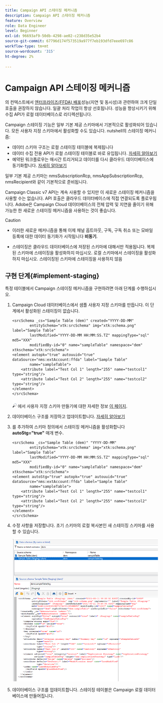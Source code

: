 ```yaml
---
title: Campaign API 스테이징 메커니즘
description: Campaign API 스테이징 메커니즘
feature: Overview
role: Data Engineer
level: Beginner
exl-id: 96693af9-50db-4298-ae02-c238d35e52b4
source-git-commit: 67796d174f573519a977f7eb193dfd7eee697c86
workflow-type: tm+mt
source-wordcount: '315'
ht-degree: 2%

---
```


# Campaign API 스테이징 메커니즘

의 컨텍스트에서 [엔터프라이즈(FFDA) 배포](enterprise-deployment.md)성능(지연 및 동시성)과 관련하여 크게 단일 호출을 권장하지 않습니다. 일괄 처리 작업이 항상 선호됩니다. 성능을 향상시키기 위해 수집 API가 로컬 데이터베이스로 리디렉션됩니다.

Campaign 스테이징 기능은 일부 기본 제공 스키마에서 기본적으로 활성화되어 있습니다. 모든 사용자 지정 스키마에서 활성화할 수도 있습니다. nutshell의 스테이징 메커니즘:

* 데이터 스키마 구조는 로컬 스테이징 테이블에 복제됩니다
* 데이터 수집 전용 API가 로컬 스테이징 테이블로 바로 유입됩니다. [자세히 알아보기](new-apis.md)
* 예약된 워크플로우는 매시간 트리거되고 데이터를 다시 클라우드 데이터베이스에 동기화합니다. [자세히 알아보기](replication.md)

일부 기본 제공 스키마는 nmsSubscriptionRcp, nmsAppSubscriptionRcp, nmsRecipient와 같이 기본적으로 준비됩니다.

Campaign Classic v7 API는 계속 사용할 수 있지만 이 새로운 스테이징 메커니즘을 사용할 수는 없습니다. API 호출은 클라우드 데이터베이스에 직접 연결되도록 플로우됩니다. Adobe은 Campaign Cloud 데이터베이스의 전체 압력 및 지연을 줄이기 위해 가능한 한 새로운 스테이징 메커니즘을 사용하는 것이 좋습니다.

>[!CAUTION]
>
>* 이러한 새로운 메커니즘을 통해 이제 채널 옵트아웃, 구독, 구독 취소 또는 모바일 등록에 대한 데이터 동기화가 시작됩니다 **비동기**.
>
>* 스테이징은 클라우드 데이터베이스에 저장된 스키마에 대해서만 적용됩니다. 복제된 스키마에 스테이징을 활성화하지 마십시오. 로컬 스키마에서 스테이징을 활성화하지 마십시오. 스테이징된 스키마에 스테이징을 사용하지 않음
>


## 구현 단계{#implement-staging}

특정 테이블에서 Campaign 스테이징 메커니즘을 구현하려면 아래 단계를 수행하십시오.

1. Campaign Cloud 데이터베이스에서 샘플 사용자 지정 스키마를 만듭니다. 이 단계에서 활성화된 스테이징이 없습니다.

   ```
   <srcSchema _cs="Sample Table (dem)" created="YYYY-DD-MM"
           entitySchema="xtk:srcSchema" img="xtk:schema.png" label="Sample Table"
           lastModified="YYYY-DD-MM HH:MM:SS.TZ" mappingType="sql" md5="XXX"
           modifiedBy-id="0" name="sampleTable" namespace="dem" xtkschema="xtk:srcSchema">
   <element autopk="true" autouuid="true" dataSource="nms:extAccount:ffda" label="Sample Table"
           name="sampleTable">
       <attribute label="Test Col 1" length="255" name="testcol1" type="string"/>
       <attribute label="Test Col 2" length="255" name="testcol2" type="string"/>
   </element>
   </srcSchema>
   ```

   ![](../assets/do-not-localize/glass.png) 에서 사용자 지정 스키마 만들기에 대한 자세한 정보 [이 페이지](../dev/create-schema.md).

1. 데이터베이스 구조를 저장하고 업데이트합니다.  [자세히 알아보기](../dev/update-database-structure.md)

1. 를 추가하여 스키마 정의에서 스테이징 메커니즘을 활성화합니다 **autoStg=&quot;true&quot;** 매개 변수.

   ```
   <srcSchema _cs="Sample Table (dem)" "YYYY-DD-MM"
           entitySchema="xtk:srcSchema" img="xtk:schema.png" label="Sample Table"
           lastModified="YYYY-DD-MM HH:MM:SS.TZ" mappingType="sql" md5="XXX"
           modifiedBy-id="0" name="sampleTable" namespace="dem" xtkschema="xtk:srcSchema">
   <element autoStg="true" autopk="true" autouuid="true" dataSource="nms:extAccount:ffda" label="Sample Table"
           name="sampleTable">
       <attribute label="Test Col 1" length="255" name="testcol1" type="string"/>
       <attribute label="Test Col 2" length="255" name="testcol2" type="string"/>
   </element>
   </srcSchema>
   ```

1. 수정 사항을 저장합니다. 초기 스키마의 로컬 복사본인 새 스테이징 스키마를 사용할 수 있습니다.

   ![](assets/staging-mechanism.png)

1. 데이터베이스 구조를 업데이트합니다. 스테이징 테이블은 Campaign 로컬 데이터베이스에 만들어집니다.
